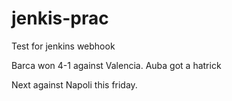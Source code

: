 # jenkis-prac

Test for jenkins webhook



Barca won 4-1 against Valencia. Auba got a hatrick

Next against Napoli this friday.
